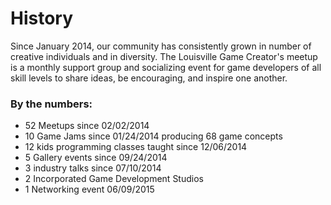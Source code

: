 History
=======


Since January 2014, our community has consistently grown in number of creative individuals and in diversity. The Louisville Game Creator's meetup is a monthly support group and socializing event for game developers of all skill levels to share ideas, be encouraging, and inspire one another. 

### By the numbers:

-   52 Meetups since 02/02/2014
-   10 Game Jams since 01/24/2014 producing 68 game concepts
-   12 kids programming classes taught since 12/06/2014
-   5 Gallery events since 09/24/2014
-   3 industry talks since 07/10/2014
-   2 Incorporated Game Development Studios
-   1 Networking event 06/09/2015